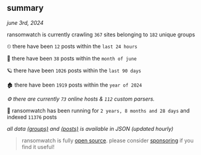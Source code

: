 
## summary
_june 3rd, 2024_

ransomwatch is currently crawling `367` sites belonging to `182` unique groups

⏲ there have been `12` posts within the `last 24 hours`

🦈 there have been `38` posts within the `month of june`

🪐 there have been `1026` posts within the `last 90 days`

🏚 there have been `1919` posts within the `year of 2024`

_⚙️ there are currently `73` online hosts & `112` custom parsers._

🦕 ransomwatch has been running for `2 years, 8 months and 28 days` and indexed `11376` posts

_all data  [(groups)](http://ransomwhat.telemetry.ltd/groups) and [(posts)](http://ransomwhat.telemetry.ltd/posts) is available in JSON (updated hourly)_

> ransomwatch is fully [open source](https://github.com/joshhighet/ransomwatch#ransomwatch--). please consider [sponsoring](https://github.com/sponsors/joshhighet) if you find it useful!
